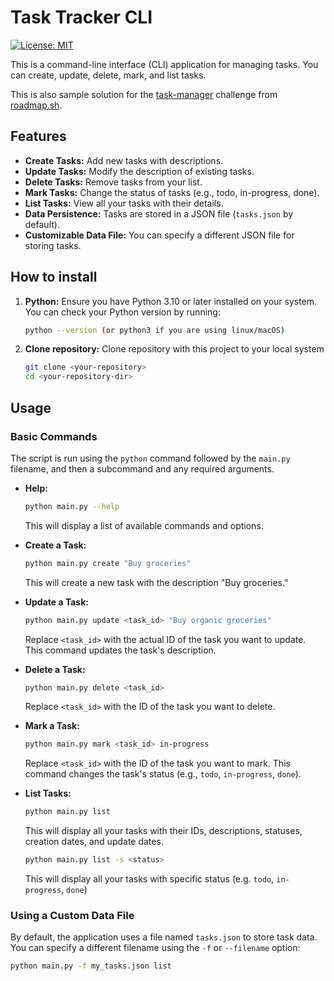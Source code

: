 # Task Tracker CLI

[![License: MIT](https://img.shields.io/badge/License-MIT-yellow.svg)](https://opensource.org/licenses/MIT)

This is a command-line interface (CLI) application for managing tasks. You can create, update, delete, mark, and list tasks.

This is also sample solution for the [task-manager](https://roadmap.sh/projects/task-tracker) challenge from [roadmap.sh](https://roadmap.sh/).

## Features

*   **Create Tasks:** Add new tasks with descriptions.
*   **Update Tasks:** Modify the description of existing tasks.
*   **Delete Tasks:** Remove tasks from your list.
*   **Mark Tasks:** Change the status of tasks (e.g., todo, in-progress, done).
*   **List Tasks:** View all your tasks with their details.
*   **Data Persistence:** Tasks are stored in a JSON file (`tasks.json` by default).
*   **Customizable Data File:** You can specify a different JSON file for storing tasks.

## How to install

1.  **Python:** Ensure you have Python 3.10 or later installed on your system. You can check your Python version by running:

    ```bash
    python --version (or python3 if you are using linux/macOS)
    ```
2. **Clone repository:** Clone repository with this project to your local system
    ```bash
    git clone <your-repository>
    cd <your-repository-dir>
    ```

## Usage

### Basic Commands

The script is run using the `python` command followed by the `main.py` filename, and then a subcommand and any required arguments.

*   **Help:**
    ```bash
    python main.py --help
    ```
    This will display a list of available commands and options.

*   **Create a Task:**
    ```bash
    python main.py create "Buy groceries"
    ```
    This will create a new task with the description "Buy groceries."

*   **Update a Task:**
    ```bash
    python main.py update <task_id> "Buy organic groceries"
    ```
    Replace `<task_id>` with the actual ID of the task you want to update. This command updates the task's description.

*   **Delete a Task:**
    ```bash
    python main.py delete <task_id>
    ```
    Replace `<task_id>` with the ID of the task you want to delete.

*   **Mark a Task:**
    ```bash
    python main.py mark <task_id> in-progress
    ```
    Replace `<task_id>` with the ID of the task you want to mark. This command changes the task's status (e.g., `todo`, `in-progress`, `done`).

*   **List Tasks:**
    ```bash
    python main.py list
    ```
    This will display all your tasks with their IDs, descriptions, statuses, creation dates, and update dates.
    ```bash
    python main.py list -s <status>
    ```
    This will display all your tasks with specific status (e.g. `todo`, `in-progress`, `done`)


### Using a Custom Data File

By default, the application uses a file named `tasks.json` to store task data. You can specify a different filename using the `-f` or `--filename` option:

```bash
python main.py -f my_tasks.json list
